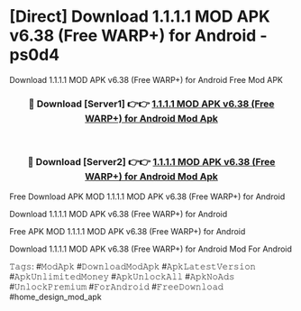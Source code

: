 # [Direct] Download 1.1.1.1 MOD APK v6.38 (Free WARP+) for Android - ps0d4
Download 1.1.1.1 MOD APK v6.38 (Free WARP+) for Android Free Mod APK

<div align="center">
<h3>🔴 Download [Server1] 👉👉 <a href="https://apk-comot.site?title=1.1.1.1_MOD_APK_v6.38_(Free_WARP+)_for_Android">1.1.1.1 MOD APK v6.38 (Free WARP+) for Android Mod Apk</a></h3><br>

<h3>🔴 Download [Server2] 👉👉 <a href="https://apk-comot.site?title=1.1.1.1_MOD_APK_v6.38_(Free_WARP+)_for_Android">1.1.1.1 MOD APK v6.38 (Free WARP+) for Android Mod Apk</a></h3>
</div>


Free Download APK MOD 1.1.1.1 MOD APK v6.38 (Free WARP+) for Android

Download 1.1.1.1 MOD APK v6.38 (Free WARP+) for Android 

Free APK MOD 1.1.1.1 MOD APK v6.38 (Free WARP+) for Android 

Download 1.1.1.1 MOD APK v6.38 (Free WARP+) for Android Mod For Android

𝚃𝚊𝚐𝚜: #𝙼𝚘𝚍𝙰𝚙𝚔 #𝙳𝚘𝚠𝚗𝚕𝚘𝚊𝚍𝙼𝚘𝚍𝙰𝚙𝚔 #𝙰𝚙𝚔𝙻𝚊𝚝𝚎𝚜𝚝𝚅𝚎𝚛𝚜𝚒𝚘𝚗 #𝙰𝚙𝚔𝚄𝚗𝚕𝚒𝚖𝚒𝚝𝚎𝚍𝙼𝚘𝚗𝚎𝚢 #𝙰𝚙𝚔𝚄𝚗𝚕𝚘𝚌𝚔𝙰𝚕𝚕 #𝙰𝚙𝚔𝙽𝚘𝙰𝚍𝚜 #𝚄𝚗𝚕𝚘𝚌𝚔𝙿𝚛𝚎𝚖𝚒𝚞𝚖 #𝙵𝚘𝚛𝙰𝚗𝚍𝚛𝚘𝚒𝚍 #𝙵𝚛𝚎𝚎𝙳𝚘𝚠𝚗𝚕𝚘𝚊𝚍 #home_design_mod_apk